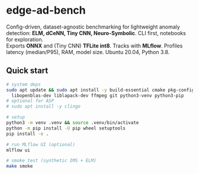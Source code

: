 # edge-ad-bench

Config-driven, dataset-agnostic benchmarking for lightweight anomaly detection:
**ELM, dCeNN, Tiny CNN, Neuro-Symbolic**. CLI first, notebooks for exploration.  
Exports **ONNX** and (Tiny CNN) **TFLite int8**. Tracks with **MLflow**. Profiles
latency (median/P95), RAM, model size. Ubuntu 20.04, Python 3.8.

## Quick start

```bash
# system deps
sudo apt update && sudo apt install -y build-essential cmake pkg-config \
  libopenblas-dev liblapack-dev ffmpeg git python3-venv python3-pip
# optional for ASP
# sudo apt install -y clingo  

# setup
python3 -m venv .venv && source .venv/bin/activate
python -m pip install -U pip wheel setuptools
pip install -e .

# run MLflow UI (optional)
mlflow ui  

# smoke test (synthetic IMS + ELM)
make smoke
